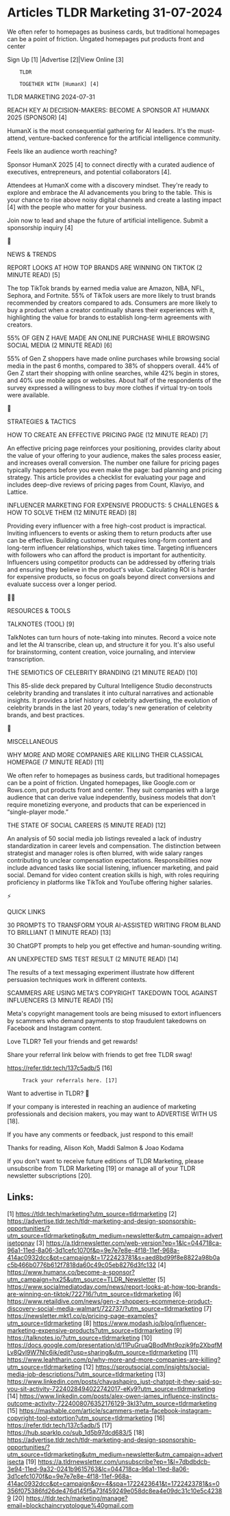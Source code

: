 # Articles TLDR Marketing 31-07-2024

We often refer to homepages as business cards, but traditional
homepages can be a point of friction. Ungated homepages put products
front and center  

 Sign Up [1] |Advertise [2]|View Online [3] 

		TLDR 

		TOGETHER WITH [HumanX] [4]

TLDR MARKETING 2024-07-31

 REACH KEY AI DECISION-MAKERS: BECOME A SPONSOR AT HUMANX 2025
(SPONSOR) [4] 

 HumanX is the most consequential gathering for AI leaders. It's the
must-attend, venture-backed conference for the artificial intelligence
community.

Feels like an audience worth reaching?

Sponsor HumanX 2025 [4] to connect directly with a curated audience of
executives, entrepreneurs, and potential collaborators [4].

Attendees at HumanX come with a discovery mindset. They're ready to
explore and embrace the AI advancements you bring to the table. This
is your chance to rise above noisy digital channels and create a
lasting impact [4] with the people who matter for your business.

Join now to lead and shape the future of artificial intelligence.
Submit a sponsorship inquiry [4]

📱 

NEWS & TRENDS

 REPORT LOOKS AT HOW TOP BRANDS ARE WINNING ON TIKTOK (2 MINUTE READ)
[5] 

 The top TikTok brands by earned media value are Amazon, NBA, NFL,
Sephora, and Fortnite. 55% of TikTok users are more likely to trust
brands recommended by creators compared to ads. Consumers are more
likely to buy a product when a creator continually shares their
experiences with it, highlighting the value for brands to establish
long-term agreements with creators. 

 55% OF GEN Z HAVE MADE AN ONLINE PURCHASE WHILE BROWSING SOCIAL MEDIA
(2 MINUTE READ) [6] 

 55% of Gen Z shoppers have made online purchases while browsing
social media in the past 6 months, compared to 38% of shoppers
overall. 44% of Gen Z start their shopping with online searches, while
42% begin in stores, and 40% use mobile apps or websites. About half
of the respondents of the survey expressed a willingness to buy more
clothes if virtual try-on tools were available. 

🚀 

STRATEGIES & TACTICS

 HOW TO CREATE AN EFFECTIVE PRICING PAGE (12 MINUTE READ) [7] 

 An effective pricing page reinforces your positioning, provides
clarity about the value of your offering to your audience, makes the
sales process easier, and increases overall conversion. The number one
failure for pricing pages typically happens before you even make the
page: bad planning and pricing strategy. This article provides a
checklist for evaluating your page and includes deep-dive reviews of
pricing pages from Count, Klaviyo, and Lattice. 

 INFLUENCER MARKETING FOR EXPENSIVE PRODUCTS: 5 CHALLENGES & HOW TO
SOLVE THEM (12 MINUTE READ) [8] 

 Providing every influencer with a free high-cost product is
impractical. Inviting influencers to events or asking them to return
products after use can be effective. Building customer trust requires
long-form content and long-term influencer relationships, which takes
time. Targeting influencers with followers who can afford the product
is important for authenticity. Influencers using competitor products
can be addressed by offering trials and ensuring they believe in the
product's value. Calculating ROI is harder for expensive products, so
focus on goals beyond direct conversions and evaluate success over a
longer period. 

🧑‍💻 

RESOURCES & TOOLS

 TALKNOTES (TOOL) [9] 

 TalkNotes can turn hours of note-taking into minutes. Record a voice
note and let the AI transcribe, clean up, and structure it for you.
It's also useful for brainstorming, content creation, voice
journaling, and interview transcription. 

 THE SEMIOTICS OF CELEBRITY BRANDING (21 MINUTE READ) [10] 

 This 85-slide deck prepared by Cultural Intelligence Studio
deconstructs celebrity branding and translates it into cultural
narratives and actionable insights. It provides a brief history of
celebrity advertising, the evolution of celebrity brands in the last
20 years, today's new generation of celebrity brands, and best
practices. 

🎁 

MISCELLANEOUS

 WHY MORE AND MORE COMPANIES ARE KILLING THEIR CLASSICAL HOMEPAGE (7
MINUTE READ) [11] 

 We often refer to homepages as business cards, but traditional
homepages can be a point of friction. Ungated homepages, like
Google.com or Rows.com, put products front and center. They suit
companies with a large audience that can derive value independently,
business models that don't require monetizing everyone, and products
that can be experienced in “single-player mode.” 

 THE STATE OF SOCIAL CAREERS (5 MINUTE READ) [12] 

 An analysis of 50 social media job listings revealed a lack of
industry standardization in career levels and compensation. The
distinction between strategist and manager roles is often blurred,
with wide salary ranges contributing to unclear compensation
expectations. Responsibilities now include advanced tasks like social
listening, influencer marketing, and paid social. Demand for video
content creation skills is high, with roles requiring proficiency in
platforms like TikTok and YouTube offering higher salaries. 

⚡ 

QUICK LINKS

 30 PROMPTS TO TRANSFORM YOUR AI-ASSISTED WRITING FROM BLAND TO
BRILLIANT (1 MINUTE READ) [13] 

 30 ChatGPT prompts to help you get effective and human-sounding
writing. 

 AN UNEXPECTED SMS TEST RESULT (2 MINUTE READ) [14] 

 The results of a text messaging experiment illustrate how different
persuasion techniques work in different contexts. 

 SCAMMERS ARE USING META'S COPYRIGHT TAKEDOWN TOOL AGAINST INFLUENCERS
(3 MINUTE READ) [15] 

 Meta's copyright management tools are being misused to extort
influencers by scammers who demand payments to stop fraudulent
takedowns on Facebook and Instagram content. 

Love TLDR? Tell your friends and get rewards!

 Share your referral link below with friends to get free TLDR swag! 

 https://refer.tldr.tech/137c5adb/5 [16] 

		 Track your referrals here. [17] 

Want to advertise in TLDR? 📰

 If your company is interested in reaching an audience of marketing
professionals and decision makers, you may want to ADVERTISE WITH US
[18]. 

 If you have any comments or feedback, just respond to this email! 

Thanks for reading, 
Alison Koh, Maddi Salmon & Joao Kodama 

If you don't want to receive future editions of TLDR Marketing, please
unsubscribe from TLDR Marketing [19] or manage all of your TLDR
newsletter subscriptions [20]. 

 

Links:
------
[1] https://tldr.tech/marketing?utm_source=tldrmarketing
[2] https://advertise.tldr.tech/tldr-marketing-and-design-sponsorship-opportunities/?utm_source=tldrmarketing&utm_medium=newsletter&utm_campaign=advertisetopnav
[3] https://a.tldrnewsletter.com/web-version?ep=1&lc=044718ca-96a1-11ed-8a06-3d1cefc1070f&p=9e7e7e8e-4f18-11ef-968a-414ac0932dcc&pt=campaign&t=1722423781&s=aed8bd99f8e8822a98b0ac5b466b0776b612f7818da60c49c05eb8276d3fc132
[4] https://www.humanx.co/become-a-sponsor?utm_campaign=hx25&utm_source=TLDR_Newsletter
[5] https://www.socialmediatoday.com/news/report-looks-at-how-top-brands-are-winning-on-tiktok/722716/?utm_source=tldrmarketing
[6] https://www.retaildive.com/news/gen-z-shoppers-ecommerce-product-discovery-social-media-walmart/722737/?utm_source=tldrmarketing
[7] https://newsletter.mkt1.co/p/pricing-page-examples?utm_source=tldrmarketing
[8] https://www.modash.io/blog/influencer-marketing-expensive-products?utm_source=tldrmarketing
[9] https://talknotes.io/?utm_source=tldrmarketing
[10] https://docs.google.com/presentation/d/11PuGruaQBodMht9ozjk9fp2XbqfMLv8Qvl9W7Nlc6ik/edit?usp=sharing&utm_source=tldrmarketing
[11] https://www.leahtharin.com/p/why-more-and-more-companies-are-killing?utm_source=tldrmarketing
[12] https://sproutsocial.com/insights/social-media-job-descriptions/?utm_source=tldrmarketing
[13] https://www.linkedin.com/posts/chavashapiro_just-chatgpt-it-they-said-so-you-sit-activity-7224028494022742017-eKy9?utm_source=tldrmarketing
[14] https://www.linkedin.com/posts/alex-owen-james_influence-instincts-outcome-activity-7224008076352176129-3kI3?utm_source=tldrmarketing
[15] https://mashable.com/article/scammers-meta-facebook-instagram-copyright-tool-extortion?utm_source=tldrmarketing
[16] https://refer.tldr.tech/137c5adb/5
[17] https://hub.sparklp.co/sub_1d5b97dcd683/5
[18] https://advertise.tldr.tech/tldr-marketing-and-design-sponsorship-opportunities/?utm_source=tldrmarketing&utm_medium=newsletter&utm_campaign=advertisecta
[19] https://a.tldrnewsletter.com/unsubscribe?ep=1&l=7dbdbdcb-3e94-11ed-9a32-0241b9615763&lc=044718ca-96a1-11ed-8a06-3d1cefc1070f&p=9e7e7e8e-4f18-11ef-968a-414ac0932dcc&pt=campaign&pv=4&spa=1722423641&t=1722423781&s=0356f075386fd26de476d145f5a73f459249e058dc8ea4e09dc31c10e5c42389
[20] https://tldr.tech/marketing/manage?email=blockchaincryptologue%40gmail.com